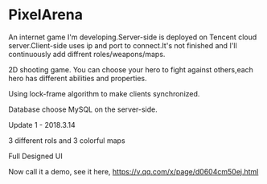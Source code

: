 # PixelArena
An internet game I'm developing.Server-side is deployed on Tencent cloud server.Client-side uses ip and port to connect.It's not finished and I'll continuously add diffrent roles/weapons/maps.

2D shooting game.
You can choose your hero to fight against others,each hero has different abilities and properties.

Using lock-frame algorithm to make clients synchronized. 

Database choose MySQL on the server-side.

Update 1 - 2018.3.14

  3 different rols and 3 colorful maps
  
  Full Designed UI
  
  Now call it a demo, see it here, https://v.qq.com/x/page/d0604cm50ej.html
  
